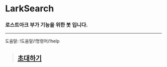 # LarkSearch
### 로스트아크 부가 기능을 위한 봇 입니다.
* * *
도움말: !도움말/!명령어/!help

> ## [초대하기](https://bit.ly/larksearchbot)
